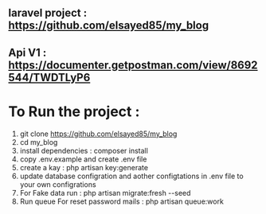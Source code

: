 ## laravel project : https://github.com/elsayed85/my_blog 
## Api V1 : https://documenter.getpostman.com/view/8692544/TWDTLyP6 
# To Run the project :
1. git clone https://github.com/elsayed85/my_blog 
2. cd my_blog 
3. install dependencies : composer install
4. copy .env.example and create .env file
5. create a kay : php artisan key:generate
6. update database configration and aother configtations in .env file to your own configrations
7. For Fake data run : php artisan migrate:fresh --seed
8. Run queue For reset password mails : php artisan queue:work
